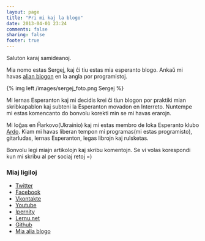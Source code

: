 ```yaml
---
layout: page
title: "Pri mi kaj la blogo"
date: 2013-04-01 23:24
comments: false
sharing: false
footer: true
---
```


Saluton karaj samideanoj.

Mia nomo estas Sergej, kaj ĉi tiu estas mia esperanto blogo.
Ankaŭ mi havas [alian blogon](http://greyblake.com) en la angla por programistoj.

{% img left /images/sergej_foto.png Sergej %}

Mi lernas Esperanton kaj mi decidis krei ĉi tiun blogon por praktiki mian
skribkapablon kaj subteni la Esperanton movadon en Interreto. Nuntempe mi
estas komencanto do bonvolu korekti min se mi havas erarojn.


Mi loĝas en Ĥarkovo(Ukrainio) kaj mi estas membro de loka Esperanto klubo
[Ardo](https://www.facebook.com/esperantoklubo.ardo).
Kiam mi havas liberan tempon mi programas(mi estas programisto), gitarludas, lernas
Esperanton, legas librojn kaj rulsketas.

Bonvolu legi miajn artikolojn kaj skribu komentojn.
Se vi volas korespondi kun mi skribu al per sociaj retoj =)

### Miaj ligiloj


* [Twitter](https://twitter.com/greyblake)
* [Facebook](https://www.facebook.com/greyblake)
* [Vkontakte](http://vk.com/greyblake)
* [Youtube](http://youtube.com/greyblake)
* [Ipernity](http://www.ipernity.com/home/272113?rev=31)
* [Lernu.net](http://ru.lernu.net/komunikado/uzantoj/prezento.php?id=153300)
* [Github](https://github.com/greyblake)
* [Mia alia blogo](http://greyblake.com)
